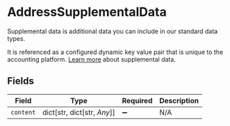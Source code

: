 # AddressSupplementalData

Supplemental data is additional data you can include in our standard data types. 

It is referenced as a configured dynamic key value pair that is unique to the accounting platform. [Learn more](https://docs.codat.io/using-the-api/additional-data) about supplemental data.


## Fields

| Field                       | Type                        | Required                    | Description                 |
| --------------------------- | --------------------------- | --------------------------- | --------------------------- |
| `content`                   | dict[str, dict[str, *Any*]] | :heavy_minus_sign:          | N/A                         |